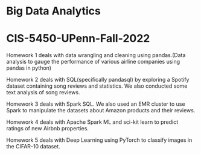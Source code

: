 # Big Data Analytics
# CIS-5450-UPenn-Fall-2022

Homework 1 deals with data wrangling and cleaning using pandas.(Data analysis to gauge the performance of various airline companies using pandas in python)

Homework 2 deals with SQL(specifically pandasql) by exploring a Spotify dataset containing song reviews and statistics. We also conducted some text analysis of song reviews.

Homework 3 deals with Spark SQL. We also used an EMR cluster to use Spark to manipulate the datasets about Amazon products and their reviews. 

Homework 4 deals with Apache Spark ML and sci-kit learn to predict ratings of new Airbnb properties.

Homework 5 deals with Deep Learning using PyTorch to classify images in the CIFAR-10 dataset.


